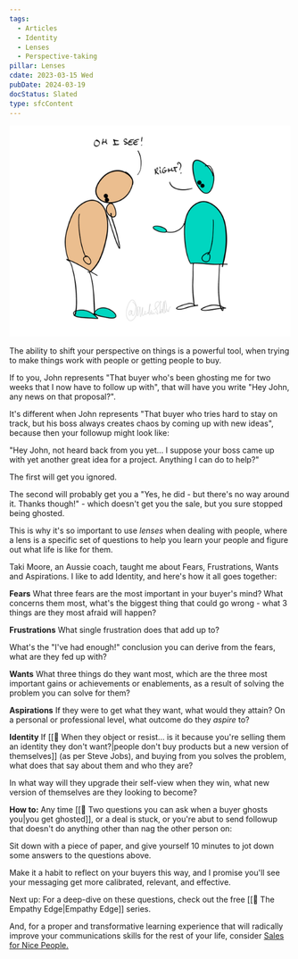 ```yaml
---
tags:
  - Articles
  - Identity
  - Lenses
  - Perspective-taking
pillar: Lenses
cdate: 2023-03-15 Wed
pubDate: 2024-03-19
docStatus: Slated
type: sfcContent
---
```


![](Media/SalesFlowCoach.app_Lenses_Fears-frustrations-wants-aspirations_MartinStellar.png)

The ability to shift your perspective on things is a powerful tool, when trying to make things work with people or getting people to buy.

If to you, John represents "That buyer who's been ghosting me for two weeks that I now have to follow up with", that will have you write "Hey John, any news on that proposal?".

It's different when John represents "That buyer who tries hard to stay on track, but his boss always creates chaos by coming up with new ideas", because then your followup might look like:

"Hey John, not heard back from you yet... I suppose your boss came up with yet another great idea for a project. Anything I can do to help?"

The first will get you ignored.

The second will probably get you a "Yes, he did - but there's no way around it. Thanks though!" - which doesn't get you the sale, but you sure stopped being ghosted.

This is why it's so important to use *lenses* when dealing with people, where a lens is a specific set of questions to help you learn your people and figure out what life is like for them.

Taki Moore, an Aussie coach, taught me about Fears, Frustrations, Wants and Aspirations. I like to add Identity, and here's how it all goes together:

**Fears**
What three fears are the most important in your buyer's mind? What concerns them most, what's the biggest thing that could go wrong - what 3 things are they most afraid will happen?

**Frustrations**
What single frustration does that add up to?

What's the "I've had enough!" conclusion you can derive from the fears, what are they fed up with?

**Wants**
What three things do they want most, which are the three most important gains or achievements or enablements, as a result of solving the problem you can solve for them?

**Aspirations**
If they were to get what they want, what would they attain? On a personal or professional level, what outcome do they *aspire* to?

**Identity**
If [[📄 When they object or resist... is it because you're selling them an identity they don't want?|people don't buy products but a new version of themselves]] (as per Steve Jobs), and buying from you solves the problem, what does that say about them and who they are?

In what way will they upgrade their self-view when they win, what new version of themselves are they looking to become?

**How to:**
Any time [[📄 Two questions you can ask when a buyer ghosts you|you get ghosted]], or a deal is stuck, or you're abut to send followup that doesn't do anything other than nag the other person on:

Sit down with a piece of paper, and give yourself 10 minutes to jot down some answers to the questions above.

Make it a habit to reflect on your buyers this way, and I promise you'll see your messaging get more calibrated, relevant, and effective.

Next up: For a deep-dive on these questions, check out the free [[🤗 The Empathy Edge|Empathy Edge]] series.

And, for a proper and transformative learning experience that will radically improve your communications skills for the rest of your life, consider [Sales for Nice People.](https://martinstellar.com/leap-ethical-selling-framework/)
